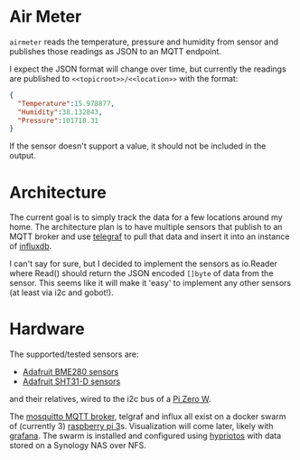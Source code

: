 # Air Meter

`airmeter` reads the temperature, pressure and humidity from sensor and publishes those readings as JSON to an MQTT endpoint.

I expect the JSON format will change over time, but currently the readings are published to `<<topicroot>>/<<location>>` with the format:

```json
{
  "Temperature":15.978877,
  "Humidity":38.132843,
  "Pressure":101718.31
}
```

If the sensor doesn't support a value, it should not be included in the output.


# Architecture

The current goal is to simply track the data for a few locations around my home.  The architecture plan is to have multiple sensors
that publish to an MQTT broker and use [telegraf](https://github.com/influxdata/telegraf) to pull that data and insert it into an
instance of [influxdb](https://github.com/influxdata/influxdb).

I can't say for sure, but I decided to implement the sensors as io.Reader where Read() should return the JSON encoded `[]byte` of data from the sensor.  This seems like it will make it 'easy' to implement any other sensors (at least via i2c and gobot!).

# Hardware

The supported/tested sensors are:
* [Adafruit BME280 sensors](https://www.adafruit.com/product/2652)
* [Adafruit SHT31-D sensors](https://www.adafruit.com/product/2857)

 and their relatives, wired to the i2c bus of a [Pi Zero W](https://www.adafruit.com/product/3400).

The [mosquitto MQTT broker](https://hub.docker.com/r/pascaldevink/rpi-mosquitto/), telgraf and influx all exist on a docker swarm of (currently 3) [raspberry pi 3](https://www.adafruit.com/product/3055)s.  Visualization will come later, likely with [grafana](https://grafana.com/).  The swarm is installed and configured using [hypriotos](https://blog.hypriot.com/) with data stored on a Synology NAS over NFS.
